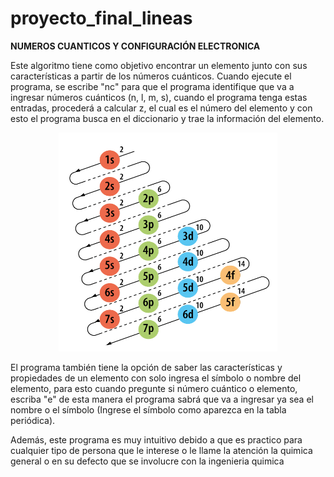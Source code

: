 # proyecto_final_lineas
**NUMEROS CUANTICOS Y CONFIGURACIÓN ELECTRONICA**

Este algoritmo tiene como objetivo encontrar un elemento junto con sus características a partir de los números cuánticos. Cuando ejecute el programa, se escribe "nc" para que el programa identifique que va a ingresar números cuánticos (n, l, m, s), cuando el programa tenga estas entradas, procederá a calcular z, el cual es el número del elemento y con esto el programa busca en el diccionario y trae la información del elemento.                                                                          

<div align="center">
 <img alt="png" src="https://github.com/Natpachecogomez/proyecto_final_lineas/blob/main/586B9003-A1D0-4548-B874-33CCC3E480C9.jpeg" width="350" height="350"/></p> </div>

El programa también tiene la opción de saber las características y propiedades de un elemento con solo ingresa el símbolo o nombre del elemento, para esto cuando pregunte si número cuántico o elemento, escriba "e" de esta manera el programa sabrá que va a ingresar ya sea el nombre o el símbolo (Ingrese el símbolo como aparezca en la tabla periódica).

Además, este programa es muy intuitivo debido a que es practico para cualquier tipo de persona que le interese o le llame la atención la quimica general o en su defecto que se involucre con la ingenieria quimica
